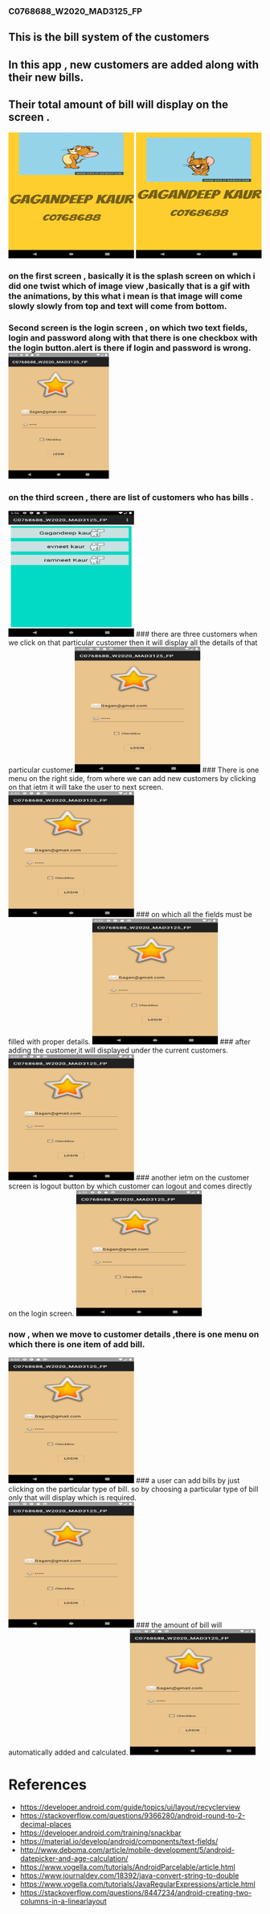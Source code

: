 ### C0768688_W2020_MAD3125_FP

## This is the bill system of the customers

## In this app , new customers are added along with their new bills.

## Their total amount of bill will display on the screen .

<img src="https://github.com/GagandeepKaur97/C0768688_W2020_MAD3125_FP/blob/master/screenshots/Screenshot_1587423350.png" alt="splashscreen" width="250" height="250"/>
<img src="https://github.com/GagandeepKaur97/C0768688_W2020_MAD3125_FP/blob/master/screenshots/Screenshot_1587423352.png" alt="splashscreen" width="250" height="250"/>



### on the first screen , basically it is the splash screen on which i did one twist which of image view  ,basically that is a gif with the animations,  by this what i mean is that image will come slowly slowly from top and text will come from bottom.

### Second screen is the login screen , on which two  text fields, login and password along with that there is one checkbox with the login button.alert is there if login and password is wrong.<img src="https://github.com/GagandeepKaur97/C0768688_W2020_MAD3125_FP/blob/master/screenshots/Screenshot_1587423329.png" alt="splashscreen" width="200" height="250"/>

###  on the third screen , there are list of customers who has bills .
<img src="https://github.com/GagandeepKaur97/C0768688_W2020_MAD3125_FP/blob/master/screenshots/Screenshot_1587423361.png" alt="splashscreen" width="250" height="250"/>
### there   are three customers when we click on that particular customer then it will display all the details of that particular customer.<img src="https://github.com/GagandeepKaur97/C0768688_W2020_MAD3125_FP/blob/master/screenshots/Screenshot_1587423329.png" alt="splashscreen" width="250" height="250"/>
### There is one menu on the right side, from where we can add new customers by clicking on that ietm it will take the user to next screen.<img src="https://github.com/GagandeepKaur97/C0768688_W2020_MAD3125_FP/blob/master/screenshots/Screenshot_1587423329.png" alt="splashscreen" width="250" height="250"/>
### on which all the fields must be filled with proper details.
<img src="https://github.com/GagandeepKaur97/C0768688_W2020_MAD3125_FP/blob/master/screenshots/Screenshot_1587423329.png" alt="splashscreen" width="250" height="250"/>
### after adding the customer,it will displayed under the current customers.
<img src="https://github.com/GagandeepKaur97/C0768688_W2020_MAD3125_FP/blob/master/screenshots/Screenshot_1587423329.png" alt="splashscreen" width="250" height="250"/>
### another ietm on the customer screen is logout button by which customer can logout and comes directly on the login screen.
<img src="https://github.com/GagandeepKaur97/C0768688_W2020_MAD3125_FP/blob/master/screenshots/Screenshot_1587423329.png" alt="splashscreen" width="250" height="250"/>

### now , when we move to customer details ,there is one menu on which there is one item of add bill.
<img src="https://github.com/GagandeepKaur97/C0768688_W2020_MAD3125_FP/blob/master/screenshots/Screenshot_1587423329.png" alt="splashscreen" width="250" height="250"/>
### a user can add bills by just clicking on the particular type of bill. so by choosing a particular type of bill only that will display which is required.
<img src="https://github.com/GagandeepKaur97/C0768688_W2020_MAD3125_FP/blob/master/screenshots/Screenshot_1587423329.png" alt="splashscreen" width="250" height="250"/>
### the amount of bill will automatically added and calculated.
<img src="https://github.com/GagandeepKaur97/C0768688_W2020_MAD3125_FP/blob/master/screenshots/Screenshot_1587423329.png" alt="splashscreen" width="250" height="250"/>

# References
- https://developer.android.com/guide/topics/ui/layout/recyclerview
- https://stackoverflow.com/questions/9366280/android-round-to-2-decimal-places
- https://developer.android.com/training/snackbar
- https://material.io/develop/android/components/text-fields/
- http://www.deboma.com/article/mobile-development/5/android-datepicker-and-age-calculation/
- https://www.vogella.com/tutorials/AndroidParcelable/article.html
- https://www.journaldev.com/18392/java-convert-string-to-double
- https://www.vogella.com/tutorials/JavaRegularExpressions/article.html
- https://stackoverflow.com/questions/8447234/android-creating-two-columns-in-a-linearlayout
